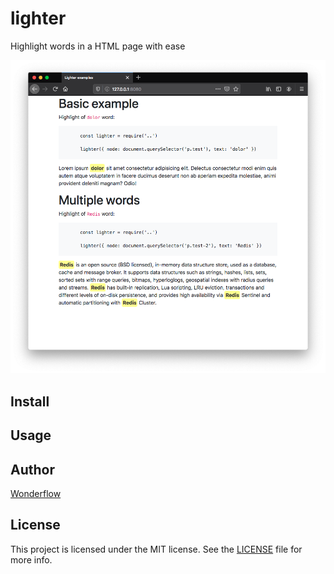 lighter
===

Highlight words in a HTML page with ease

![Example](/images/examples.png)

## Install

## Usage

## Author

[Wonderflow](https://www.wonderflow.co)

## License

This project is licensed under the MIT license. See the [LICENSE](LICENSE) file for more info.
